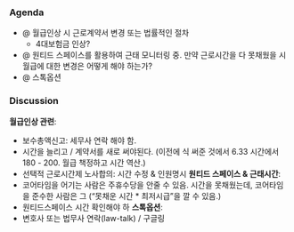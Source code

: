 ### Agenda
- @ 월급인상 시 근로계약서 변경 또는 법률적인 절차
	- 4대보험금 인상?
- @ 원티드 스페이스를 활용하여 근태 모니터링 중. 만약 근로시간을 다 못채웠을 시 월급에 대한 변경은 어떻게 해야 하는가?
- @ 스톡옵션

### Discussion
**월급인상 관련**:
- 보수총액신고: 세무사 연락 해야 함.
- 시간을 늘리고 / 계약서를 새로 써야된다. (이전에 식 써준 것에서 6.33 시간에서 180 - 200. 월급 책정하고 시간 역산.)
- 선택적 근로시간제 노사합의: 시간 수정 & 인원명시
**원티드 스페이스 & 근태시간**:
- 코어타임을 어기는 사람은 주휴수당을 안줄 수 있음. 시간을 못채웠는데, 코어타임을 준수한 사람은 그 (“못채운 시간 * 최저시급”을 깔 수 있음.)
- 원티드스페이스 시간 확인해야 하
**스톡옵션**:
- 변호사 또는 법무사 연락(law-talk) / 구글링